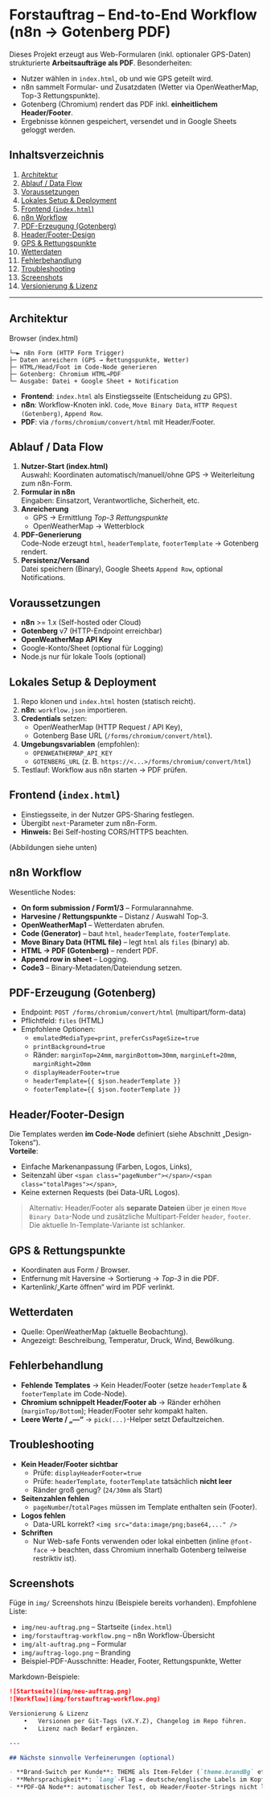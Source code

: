 # Forstauftrag – End-to-End Workflow (n8n → Gotenberg PDF)

Dieses Projekt erzeugt aus Web-Formularen (inkl. optionaler GPS-Daten) strukturierte **Arbeitsaufträge als PDF**. Besonderheiten:
- Nutzer wählen in `index.html`, ob und wie GPS geteilt wird.
- n8n sammelt Formular- und Zusatzdaten (Wetter via OpenWeatherMap, Top-3 Rettungspunkte).
- Gotenberg (Chromium) rendert das PDF inkl. **einheitlichem Header/Footer**.
- Ergebnisse können gespeichert, versendet und in Google Sheets geloggt werden.

## Inhaltsverzeichnis
1. [Architektur](#architektur)
2. [Ablauf / Data Flow](#ablauf--data-flow)
3. [Voraussetzungen](#voraussetzungen)
4. [Lokales Setup & Deployment](#lokales-setup--deployment)
5. [Frontend (`index.html`)](#frontend-indexhtml)
6. [n8n Workflow](#n8n-workflow)
7. [PDF-Erzeugung (Gotenberg)](#pdf-erzeugung-gotenberg)
8. [Header/Footer-Design](#headerfooter-design)
9. [GPS & Rettungspunkte](#gps--rettungspunkte)
10. [Wetterdaten](#wetterdaten)
11. [Fehlerbehandlung](#fehlerbehandlung)
12. [Troubleshooting](#troubleshooting)
13. [Screenshots](#screenshots)
14. [Versionierung & Lizenz](#versionierung--lizenz)

---

## Architektur
Browser (index.html)
```
└─► n8n Form (HTTP Form Trigger)
├─ Daten anreichern (GPS → Rettungspunkte, Wetter)
├─ HTML/Head/Foot im Code-Node generieren
├─ Gotenberg: Chromium HTML→PDF
└─ Ausgabe: Datei + Google Sheet + Notification
```

- **Frontend**: `index.html` als Einstiegsseite (Entscheidung zu GPS).
- **n8n**: Workflow-Knoten inkl. `Code`, `Move Binary Data`, `HTTP Request (Gotenberg)`, `Append Row`.
- **PDF**: via `/forms/chromium/convert/html` mit Header/Footer.

## Ablauf / Data Flow

1. **Nutzer-Start (index.html)**  
   Auswahl: Koordinaten automatisch/manuell/ohne GPS → Weiterleitung zum n8n-Form.
2. **Formular in n8n**  
   Eingaben: Einsatzort, Verantwortliche, Sicherheit, etc.
3. **Anreicherung**  
   - GPS → Ermittlung *Top-3 Rettungspunkte*  
   - OpenWeatherMap → Wetterblock
4. **PDF-Generierung**  
   Code-Node erzeugt `html`, `headerTemplate`, `footerTemplate` → Gotenberg rendert.
5. **Persistenz/Versand**  
   Datei speichern (Binary), Google Sheets `Append Row`, optional Notifications.

## Voraussetzungen

- **n8n** >= 1.x (Self-hosted oder Cloud)
- **Gotenberg** v7 (HTTP-Endpoint erreichbar)
- **OpenWeatherMap API Key**
- Google-Konto/Sheet (optional für Logging)
- Node.js nur für lokale Tools (optional)

## Lokales Setup & Deployment

1. Repo klonen und `index.html` hosten (statisch reicht).
2. **n8n**: `workflow.json` importieren.
3. **Credentials** setzen:
   - OpenWeatherMap (HTTP Request / API Key),
   - Gotenberg Base URL (`/forms/chromium/convert/html`).
4. **Umgebungsvariablen** (empfohlen):
   - `OPENWEATHERMAP_API_KEY`
   - `GOTENBERG_URL` (z. B. `https://<...>/forms/chromium/convert/html`)
5. Testlauf: Workflow aus n8n starten → PDF prüfen.

## Frontend (`index.html`)

- Einstiegsseite, in der Nutzer GPS-Sharing festlegen.
- Übergibt `next`-Parameter zum n8n-Form.  
- **Hinweis:** Bei Self-hosting CORS/HTTPS beachten.

(Abbildungen siehe unten)

## n8n Workflow

Wesentliche Nodes:
- **On form submission / Form1/3** – Formularannahme.
- **Harvesine / Rettungspunkte** – Distanz / Auswahl Top-3.
- **OpenWeatherMap1** – Wetterdaten abrufen.
- **Code (Generator)** – baut `html`, `headerTemplate`, `footerTemplate`.
- **Move Binary Data (HTML file)** – legt `html` als `files` (binary) ab.
- **HTML → PDF (Gotenberg)** – rendert PDF.
- **Append row in sheet** – Logging.
- **Code3** – Binary-Metadaten/Dateiendung setzen.

## PDF-Erzeugung (Gotenberg)

- Endpoint: `POST /forms/chromium/convert/html` (multipart/form-data)
- Pflichtfeld: `files` (HTML)
- Empfohlene Optionen:
  - `emulatedMediaType=print`, `preferCssPageSize=true`
  - `printBackground=true`
  - Ränder: `marginTop=24mm`, `marginBottom=30mm`, `marginLeft=20mm`, `marginRight=20mm`
  - `displayHeaderFooter=true`
  - `headerTemplate={{ $json.headerTemplate }}`
  - `footerTemplate={{ $json.footerTemplate }}`

## Header/Footer-Design

Die Templates werden **im Code-Node** definiert (siehe Abschnitt „Design-Tokens“).  
**Vorteile**:
- Einfache Markenanpassung (Farben, Logos, Links),
- Seitenzahl über `<span class="pageNumber"></span>/<span class="totalPages"></span>`,
- Keine externen Requests (bei Data-URL Logos).

> Alternativ: Header/Footer als **separate Dateien** über je einen `Move Binary Data`-Node und zusätzliche Multipart-Felder `header`, `footer`. Die aktuelle In-Template-Variante ist schlanker.

## GPS & Rettungspunkte

- Koordinaten aus Form / Browser.
- Entfernung mit Haversine → Sortierung → *Top-3* in die PDF.
- Kartenlink/„Karte öffnen“ wird im PDF verlinkt.

## Wetterdaten

- Quelle: OpenWeatherMap (aktuelle Beobachtung).
- Angezeigt: Beschreibung, Temperatur, Druck, Wind, Bewölkung.

## Fehlerbehandlung

- **Fehlende Templates** → Kein Header/Footer (setze `headerTemplate` & `footerTemplate` im Code-Node).
- **Chromium schnippelt Header/Footer ab** → Ränder erhöhen (`marginTop/Bottom`); Header/Footer sehr kompakt halten.
- **Leere Werte / „—“** → `pick(...)`-Helper setzt Defaultzeichen.

## Troubleshooting

- **Kein Header/Footer sichtbar**  
  - Prüfe: `displayHeaderFooter=true`  
  - Prüfe: `headerTemplate`, `footerTemplate` tatsächlich **nicht leer**  
  - Ränder groß genug? (`24/30mm` als Start)
- **Seitenzahlen fehlen**  
  - `pageNumber`/`totalPages` müssen im Template enthalten sein (Footer).
- **Logos fehlen**  
  - Data-URL korrekt? `<img src="data:image/png;base64,..." />`
- **Schriften**  
  - Nur Web-safe Fonts verwenden oder lokal einbetten (inline `@font-face` → beachten, dass Chromium innerhalb Gotenberg teilweise restriktiv ist).

## Screenshots

Füge in `img/` Screenshots hinzu (Beispiele bereits vorhanden). Empfohlene Liste:

- `img/neu-auftrag.png` – Startseite (`index.html`)
- `img/forstauftrag-workflow.png` – n8n Workflow-Übersicht
- `img/alt-auftrag.png` – Formular
- `img/auftrag-logo.png` – Branding
- Beispiel-PDF-Ausschnitte: Header, Footer, Rettungspunkte, Wetter

Markdown-Beispiele:

```markdown
![Startseite](img/neu-auftrag.png)
![Workflow](img/forstauftrag-workflow.png)

Versionierung & Lizenz
	•	Versionen per Git-Tags (vX.Y.Z), Changelog im Repo führen.
	•	Lizenz nach Bedarf ergänzen.

---

## Nächste sinnvolle Verfeinerungen (optional)

- **Brand-Switch per Kunde**: THEME als Item-Felder (`theme.brandBg` etc.), um Kunden-Branding dynamisch zu laden.
- **Mehrsprachigkeit**: `lang`-Flag → deutsche/englische Labels im Kopf/Fuß und Inhalt.
- **PDF-QA Node**: automatischer Test, ob Header/Footer-Strings nicht leer sind (Preflight vor Gotenberg).
